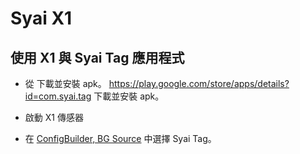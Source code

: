 # Syai X1


## 使用 X1 與 Syai Tag 應用程式

- 從 下載並安裝 apk。 <https://play.google.com/store/apps/details?id=com.syai.tag> 下載並安裝 apk。

-   啟動 X1 傳感器

- 在 [ConfigBuilder, BG Source](../Configuration/Config-Builder.md#bg-source) 中選擇 Syai Tag。

